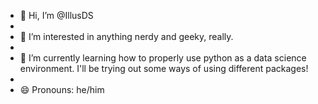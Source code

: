 - 👋 Hi, I’m @IllusDS
- 
- 👀 I’m interested in anything nerdy and geeky, really.
- 
- 🌱 I’m currently learning how to properly use python as a data science environment. I'll be trying out some ways of using different packages!
- 
- 😄 Pronouns: he/him


<!---
IllusDS/IllusDS is a ✨ special ✨ repository because its `README.md` (this file) appears on your GitHub profile.
You can click the Preview link to take a look at your changes.
--->
